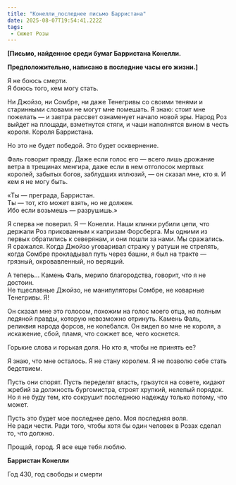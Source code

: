 ```yaml
---
title: "Конелли_последнее письмо Барристана"
date: 2025-08-07T19:54:41.222Z
tags:
 - Сюжет Розы
---
```


**\[Письмо, найденное среди бумаг Барристана Конелли.**

**Предположительно, написано в последние часы его жизни.\]**

Я не боюсь смерти.  
Я боюсь того, кем могу стать.

Ни Джойзо, ни Сомбре, ни даже Тенегривы со своими тенями и старинными
словами не могут мне помешать. Я знаю: стоит мне пожелать — и завтра
рассвет ознаменует начало новой эры. Народ Роз выйдет на площади,
взметнутся стяги, и чаши наполнятся вином в честь короля. Короля
Барристана.

Но это не будет победой. Это будет осквернение.

Фаль говорит правду. Даже если голос его — всего лишь дрожание ветра в
трещинах менгира, даже если в нем отголосок мертвых королей, забытых
богов, заблудших иллюзий, — он сказал мне, кто я. И кем я не могу быть.

«Ты — преграда, Барристан.  
Ты — тот, кто может взять, но не должен.  
Ибо если возьмешь — разрушишь.»

Я сперва не поверил. Я — Конелли. Наши клинки рубили цепи, что держали
Роз прикованным к капризам Форсберга. Мы одними из первых обратились к
северянам, и они пошли за нами. Мы сражались. Я сражался. Когда Джойзо
уговаривал стражу у ратуши не стрелять, когда Сомбре прокладывал путь
через башни, я был на тракте — грязный, окровавленный, но верящий.

А теперь... Камень Фаль, мерило благородства, говорит, что я не
достоин.  
Не тщеславные Джойзо, не манипуляторы Сомбре, не коварные Тенегривы. Я!

Он сказал мне это голосом, похожим на голос моего отца, но полным
ледяной правды, которую невозможно отринуть. Камень Фаль, реликвия
народа форсов, не колебался. Он видел во мне не короля, а искажение,
сбой, пламя, что сожжет все, чего коснется.

Горькие слова и горькая доля. Но кто я, чтобы не принять ее?

Я знаю, что мне осталось. Я не стану королем. Я не позволю себе стать
бедствием.

Пусть они спорят. Пусть переделят власть, грызутся на совете, кидают
жребий за должность бургомистра, строят хрупкий, нелепый порядок. Но я
не буду тем, кто сокрушит последнюю надежду только потому, что может.

Пусть это будет мое последнее дело. Моя последняя воля.  
Не ради чести. Ради того, чтобы хотя бы один человек в Розах сделал то,
что должно.

Прощай, город. Я все еще тебя люблю.

**Барристан Конелли**

Год 430, год свободы и смерти
